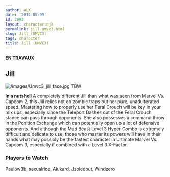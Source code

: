 ```yaml
---
author: ALX
date: '2014-05-09'
id: 2993
layout: character.njk
permalink: jill-umvc3.html
slug: Jill_(UMVC3)
tags: character
title: Jill (UMVC3)
---
```


**EN TRAVAUX**

## Jill

![](/images/Umvc3_jill_face.jpg "/images/Umvc3_jill_face.jpg") TBW

**In a nutshell** A completely different Jill than what was seen from
Marvel Vs. Capcom 2, this Jill relies not on zombie traps but her pure,
unadulterated speed. Mastering how to properly use her Feral Crouch will
be key in your mix ups, especially since the Teleport Dashes out of the
Feral Crouch stance can pass through opponents. She also possesses a
command throw in the Position Exchange which can potentially open up a
lot of defensive opponents. And although the Mad Beast Level 3 Hyper
Combo is extremely difficult and delicate to use, those who master its
powers will have in their hands what may possibly be the fastest
character in Ultimate Marvel Vs. Capcom 3, especially if combined with a
Level 3 X-Factor.

### Players to Watch

Paulow3b, sexualrice, Alukard, Jsoledout, Windzero